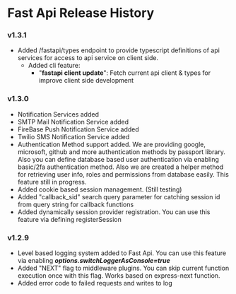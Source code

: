 # Fast Api Release History
### v1.3.1
- Added /fastapi/types endpoint to provide typescript definitions of api services for access to api service on client side.
    - Added cli feature:
        - "**fastapi client update**": Fetch current api client & types for improve client side development
### v1.3.0
- Notification Services added
- SMTP Mail Notification Service added
- FireBase Push Notification Service added
- Twilio SMS Notification Service added
- Authentication Method support added. We are providing google, microsoft, github and more authentication methods by passport library. Also you can define database based user authentication via enabling basic/2fa authentication method. Also we are created a helper method for retrieving user info, roles and permissions from database easily. This feature still in progress.
- Added cookie based session management. (Still testing)
- Added "callback_sid" search query parameter for catching session id from query string for callback functions
- Added dynamically session provider registration. You can use this feature via defining registerSession
### v1.2.9
- Level based logging system added to Fast Api. You can use this feature via enabling ***options.switchLoggerAsConsole=true***
- Added "NEXT" flag to middleware plugins. You can skip current function execution once with this flag. Works based on express-next function.
- Added error code to failed requests and writes to log